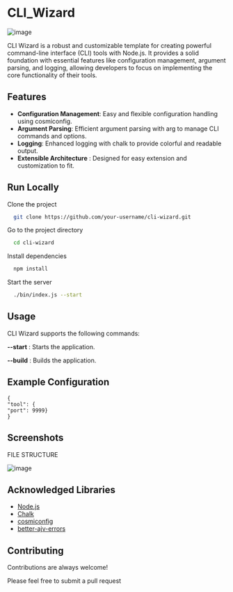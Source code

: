 
# CLI_Wizard
![image](https://github.com/RisheekShukla/CLI_Wizard/assets/101473637/30172eb7-0df5-43b6-8e06-2e3ff8ec994d)

CLI Wizard is a robust and customizable template for creating powerful command-line interface (CLI) tools with Node.js. It provides a solid foundation with essential features like configuration management, argument parsing, and logging, allowing developers to focus on implementing the core functionality of their tools.



## Features

- **Configuration Management**: Easy and flexible configuration handling using cosmiconfig.
- **Argument Parsing**: Efficient argument parsing with arg to manage CLI commands and options.
- **Logging**: Enhanced logging with chalk to provide colorful and readable output.
- **Extensible Architecture** : Designed for easy extension and customization to fit.



## Run Locally

Clone the project

```bash
  git clone https://github.com/your-username/cli-wizard.git
```

Go to the project directory

```bash
  cd cli-wizard
```

Install dependencies

```bash
  npm install
```

Start the server

```bash
  ./bin/index.js --start
```


## Usage
CLI Wizard supports the following commands:

**--start** : Starts the application.

**--build** : Builds the application.



## Example Configuration


    {
    "tool": {
    "port": 9999}   
    }


## Screenshots
FILE STRUCTURE

![image](https://github.com/RisheekShukla/CLI_Wizard/assets/101473637/bdd28c9e-b92e-4de1-a337-851102be1b64)



## Acknowledged Libraries

 - [Node.js](https://nodejs.org/en)
 - [Chalk](https://www.npmjs.com/package/chalk)
 - [cosmiconfig](https://www.npmjs.com/package/cosmiconfig)
 - [better-ajv-errors](https://www.npmjs.com/package/@stoplight/better-ajv-errors)

## Contributing

Contributions are always welcome!

Please feel free to submit a pull request






